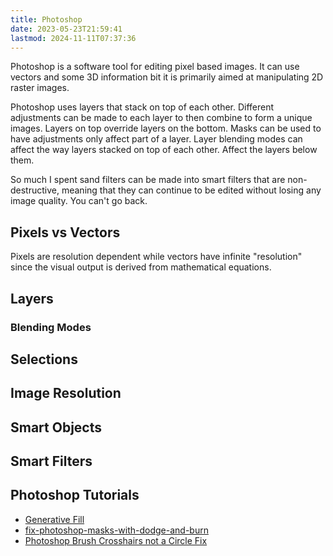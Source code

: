 ```yaml
---
title: Photoshop
date: 2023-05-23T21:59:41
lastmod: 2024-11-11T07:37:36
---
```


Photoshop is a software tool for editing pixel based images. It can use vectors and some 3D information bit it is primarily aimed at manipulating 2D raster images.

Photoshop uses layers that stack on top of each other. Different adjustments can be made to each layer to then combine to form a unique images. Layers on top override layers on the bottom. Masks can be used to have adjustments only affect part of a layer. Layer blending modes can affect the way layers stacked on top of each other. Affect the layers below them.

So much I spent sand filters can be made into smart filters that are non-destructive, meaning that they can continue to be edited without losing any image quality. You can't go back.

## Pixels vs Vectors

Pixels are resolution dependent while vectors have infinite "resolution" since the visual output is derived from mathematical equations.

## Layers

### Blending Modes

## Selections

## Image Resolution

## Smart Objects

## Smart Filters

## Photoshop Tutorials

- [Generative Fill](./photoshop-generative-fill.md)
- [fix-photoshop-masks-with-dodge-and-burn](../software/fix-photoshop-masks-with-dodge-and-burn.md)
- [Photoshop Brush Crosshairs not a Circle Fix](./photoshop-brush-crosshairs-not-a-circle.md)
